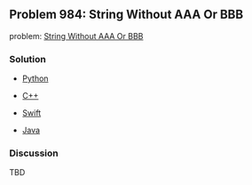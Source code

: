 ## Problem 984: String Without AAA Or BBB

problem: [String Without AAA Or BBB](https://leetcode.com/problems/string-without-aaa-or-bbb/)

### Solution

- [Python](../python/problem984.py)

- [C++](../cpp/problem984.cpp)

- [Swift](../swift/problem984.swift)

- [Java](../java/problem984.java)

### Discussion

TBD

